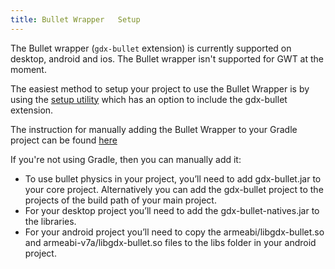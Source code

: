 ```yaml
---
title: Bullet Wrapper   Setup
---
```

The Bullet wrapper (`gdx-bullet` extension) is currently supported on desktop, android and ios. The Bullet wrapper isn't supported for GWT at the moment.

The easiest method to setup your project to use the Bullet Wrapper is by using the [setup utility](https://github.com/libgdx/libgdx/wiki/Project-Setup-Gradle) which has an option to include the gdx-bullet extension.

The instruction for manually adding the Bullet Wrapper to your Gradle project can be found [here](https://github.com/libgdx/libgdx/wiki/Dependency-management-with-Gradle#bullet-gradle)

If you're not using Gradle, then you can manually add it:
* To use bullet physics in your project, you’ll need to add gdx-bullet.jar to your core project. Alternatively you can add the gdx-bullet project to the projects of the build path of your main project.
* For your desktop project you’ll need to add the gdx-bullet-natives.jar to the libraries.
* For your android project you’ll need to copy the armeabi/libgdx-bullet.so and armeabi-v7a/libgdx-bullet.so files to the libs folder in your android project.
